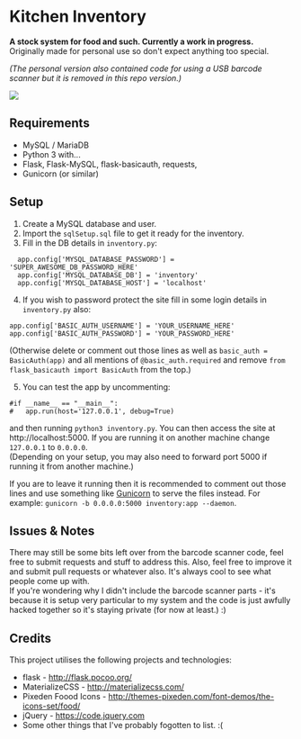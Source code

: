 # Kitchen Inventory

**A stock system for food and such. Currently a work in progress.**  
Originally made for personal use so don't expect anything too special.

_(The personal version also contained code for using a USB barcode scanner but it is removed in this repo version.)_

![](https://i.imgur.com/4YBlx2e.png)

## Requirements
- MySQL / MariaDB
- Python 3 with...
- Flask, Flask-MySQL, flask-basicauth, requests, 
- Gunicorn (or similar)

## Setup
1. Create a MySQL database and user.
2. Import the `sqlSetup.sql` file to get it ready for the inventory.
3. Fill in the DB details in `inventory.py`:
```app.config['MYSQL_DATABASE_USER'] = 'inventory'
  app.config['MYSQL_DATABASE_PASSWORD'] = 'SUPER_AWESOME_DB_PASSWORD_HERE'
  app.config['MYSQL_DATABASE_DB'] = 'inventory'
  app.config['MYSQL_DATABASE_HOST'] = 'localhost'
```    
4. If you wish to password protect the site fill in some login details in `inventory.py` also:
```
app.config['BASIC_AUTH_USERNAME'] = 'YOUR_USERNAME_HERE'
app.config['BASIC_AUTH_PASSWORD'] = 'YOUR_PASSWORD_HERE'
```
(Otherwise delete or comment out those lines as well as `basic_auth = BasicAuth(app)` and all mentions of `@basic_auth.required` and remove `from flask_basicauth import BasicAuth` from the top.)

5. You can test the app by uncommenting:
```
#if __name__ == "__main__":
#	app.run(host='127.0.0.1', debug=True)
```
and then running `python3 inventory.py`.
You can then access the site at http://localhost:5000. If you are running it on another machine change `127.0.0.1` to `0.0.0.0`.  
(Depending on your setup, you may also need to forward port 5000 if running it from another machine.)

If you are to leave it running then it is recommended to comment out those lines and use something like [Gunicorn](https://gunicorn.org/) to serve the files instead. For example: `gunicorn -b 0.0.0.0:5000 inventory:app --daemon`.

## Issues & Notes
There may still be some bits left over from the barcode scanner code, feel free to submit requests and stuff to address this. Also, feel free to improve it and submit pull requests or whatever also. It's always cool to see what people come up with.  
If you're wondering why I didn't include the barcode scanner parts - it's because it is setup very particular to my system and the code is just awfully hacked together so it's staying private (for now at least.)
:)

## Credits
This project utilises the following projects and technologies:
- flask - http://flask.pocoo.org/
- MaterializeCSS - http://materializecss.com/
- Pixeden Foood Icons - http://themes-pixeden.com/font-demos/the-icons-set/food/
- jQuery - https://code.jquery.com
- Some other things that I've probably fogotten to list. :(
